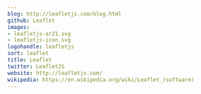 ```yaml
---
blog: http://leafletjs.com/blog.html
github: Leaflet
images:
- leafletjs-ar21.svg
- leafletjs-icon.svg
logohandle: leafletjs
sort: leaflet
title: Leaflet
twitter: LeafletJS
website: http://leafletjs.com/
wikipedia: https://en.wikipedia.org/wiki/Leaflet_(software)
---
```

